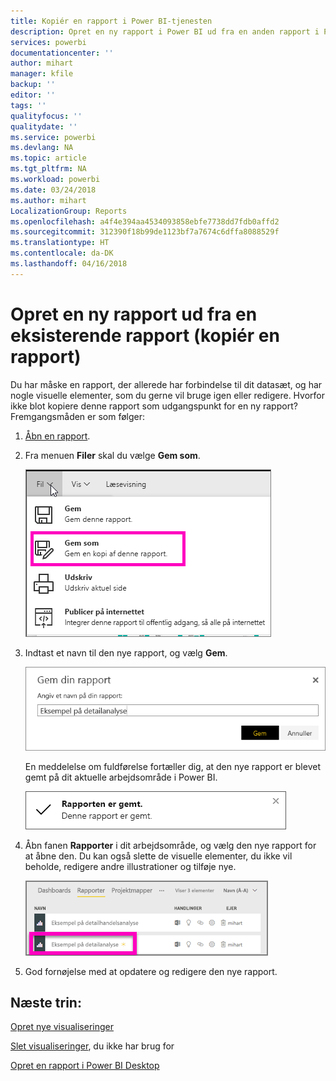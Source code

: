 ```yaml
---
title: Kopiér en rapport i Power BI-tjenesten
description: Opret en ny rapport i Power BI ud fra en anden rapport i Power BI-tjenesten.
services: powerbi
documentationcenter: ''
author: mihart
manager: kfile
backup: ''
editor: ''
tags: ''
qualityfocus: ''
qualitydate: ''
ms.service: powerbi
ms.devlang: NA
ms.topic: article
ms.tgt_pltfrm: NA
ms.workload: powerbi
ms.date: 03/24/2018
ms.author: mihart
LocalizationGroup: Reports
ms.openlocfilehash: a4f4e394aa4534093858ebfe7738dd7fdb0affd2
ms.sourcegitcommit: 312390f18b99de1123bf7a7674c6dffa8088529f
ms.translationtype: HT
ms.contentlocale: da-DK
ms.lasthandoff: 04/16/2018
---
```

# <a name="create-a-new-report-from-an-existing-report-copy-a-report"></a>Opret en ny rapport ud fra en eksisterende rapport (kopiér en rapport)
Du har måske en rapport, der allerede har forbindelse til dit datasæt, og har nogle visuelle elementer, som du gerne vil bruge igen eller redigere.  Hvorfor ikke blot kopiere denne rapport som udgangspunkt for en ny rapport?  Fremgangsmåden er som følger:

1. [Åbn en rapport](service-report-open.md).
2. Fra menuen **Filer** skal du vælge **Gem som**.
   
   ![](media/power-bi-report-copy/powerbi-save-as.png)
3. Indtast et navn til den nye rapport, og vælg **Gem**.
   
   ![](media/power-bi-report-copy/savereport.png)
   
   En meddelelse om fuldførelse fortæller dig, at den nye rapport er blevet gemt på dit aktuelle arbejdsområde i Power BI.
   
   ![](media/power-bi-report-copy/savesuccess1.png)
4. Åbn fanen **Rapporter** i dit arbejdsområde, og vælg den nye rapport for at åbne den. Du kan også slette de visuelle elementer, du ikke vil beholde, redigere andre illustrationer og tilføje nye.
   
   ![](media/power-bi-report-copy/power-bi-workspace.png)
5. God fornøjelse med at opdatere og redigere den nye rapport.

## <a name="next-steps"></a>Næste trin:
[Opret nye visualiseringer](power-bi-report-add-visualizations-ii.md)

[Slet visualiseringer](service-delete.md), du ikke har brug for

[Opret en rapport i Power BI Desktop](desktop-report-view.md)
